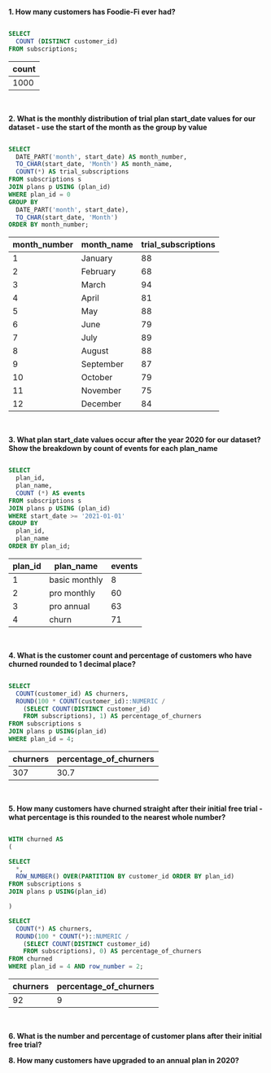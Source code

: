 **1. How many customers has Foodie-Fi ever had?**

```` sql

SELECT 
  COUNT (DISTINCT customer_id)
FROM subscriptions; 

````

| count |
| ----- |
| 1000  |

<br/>

**2. What is the monthly distribution of trial plan start_date values for our dataset - use the start of the month as the group by value**

```` sql

SELECT 
  DATE_PART('month', start_date) AS month_number, 
  TO_CHAR(start_date, 'Month') AS month_name,
  COUNT(*) AS trial_subscriptions
FROM subscriptions s
JOIN plans p USING (plan_id)
WHERE plan_id = 0
GROUP BY 
  DATE_PART('month', start_date), 
  TO_CHAR(start_date, 'Month')
ORDER BY month_number;

````

| month_number | month_name | trial_subscriptions |
| ------------ | ---------- | ------------------- |
| 1            | January    | 88                  |
| 2            | February   | 68                  |
| 3            | March      | 94                  |
| 4            | April      | 81                  |
| 5            | May        | 88                  |
| 6            | June       | 79                  |
| 7            | July       | 89                  |
| 8            | August     | 88                  |
| 9            | September  | 87                  |
| 10           | October    | 79                  |
| 11           | November   | 75                  |
| 12           | December   | 84                  |

<br/>

**3. What plan start_date values occur after the year 2020 for our dataset? Show the breakdown by count of events for each plan_name**

```` sql

SELECT 
  plan_id, 
  plan_name,
  COUNT (*) AS events
FROM subscriptions s
JOIN plans p USING (plan_id)
WHERE start_date >= '2021-01-01'
GROUP BY 
  plan_id, 
  plan_name
ORDER BY plan_id;

````

| plan_id | plan_name     | events |
| ------- | ------------- | ------ |
| 1       | basic monthly | 8      |
| 2       | pro monthly   | 60     |
| 3       | pro annual    | 63     |
| 4       | churn         | 71     |

<br/>

**4. What is the customer count and percentage of customers who have churned rounded to 1 decimal place?**

```` sql

SELECT 
  COUNT(customer_id) AS churners,
  ROUND(100 * COUNT(customer_id)::NUMERIC / 
    (SELECT COUNT(DISTINCT customer_id)
    FROM subscriptions), 1) AS percentage_of_churners
FROM subscriptions s
JOIN plans p USING(plan_id)
WHERE plan_id = 4;

````

| churners | percentage_of_churners |
| -------- | ---------------------- |
| 307      | 30.7                   |

<br/>

**5. How many customers have churned straight after their initial free trial - what percentage is this rounded to the nearest whole number?**

```` sql

WITH churned AS 
(

SELECT 
  *,  
  ROW_NUMBER() OVER(PARTITION BY customer_id ORDER BY plan_id)
FROM subscriptions s
JOIN plans p USING(plan_id)

)

SELECT 
  COUNT(*) AS churners,
  ROUND(100 * COUNT(*)::NUMERIC / 
    (SELECT COUNT(DISTINCT customer_id) 
    FROM subscriptions), 0) AS percentage_of_churners
FROM churned
WHERE plan_id = 4 AND row_number = 2;

````

| churners | percentage_of_churners |
| -------- | ---------------------- |
| 92       | 9                      |

<br/>

**6. What is the number and percentage of customer plans after their initial free trial?**

**8. How many customers have upgraded to an annual plan in 2020?**
